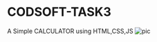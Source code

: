# CODSOFT-TASK3
A Simple CALCULATOR using HTML,CSS,JS
![pic](https://github.com/Sarbani3pal/CODSOFT-TASK3/assets/106859451/c9e614f9-8757-42f4-9300-2e6b23510057)
